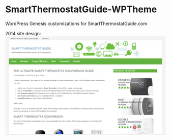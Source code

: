 # SmartThermostatGuide-WPTheme
WordPress Genesis customizations for SmartThermostatGuide.com

2014 site design:
![alt text](screenshots/stg_screenshot_2014design.png "2014 design")